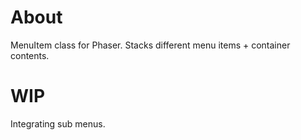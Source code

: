 # About

MenuItem class for Phaser. Stacks different menu items + container contents.

# WIP
Integrating sub menus.
